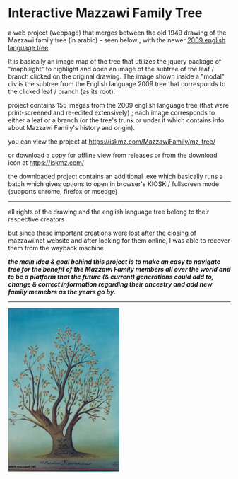 # Interactive Mazzawi Family Tree


a web project (webpage) that merges between the old 1949 drawing of the Mazzawi family tree (in arabic) - seen below , with the newer [2009 english language tree](./res/mazzawi_english)

It is basically an image map of the tree that utilizes the jquery package of "maphilight" to highlight and open an image of the subtree of the leaf / branch clicked on the original drawing.  The image shown inside a "modal" div is the subtree from the English language 2009 tree that corresponds to the clicked leaf / branch (as its root).

project contains 155 images from the 2009 english language tree (that were print-screened and re-edited extensively) ; each image corresponds to either a leaf or a branch (or the tree's trunk or under it which contains info about Mazzawi Family's history and origin).


you can view the project at https://iskmz.com/MazzawiFamily/mz_tree/

or download a copy for offline view from releases or from the download icon at https://iskmz.com/

the downloaded project contains an additional .exe which basically runs a batch which gives options to open in browser's KIOSK / fullscreen mode (supports chrome, firefox or msedge)

----------

all rights of the drawing and the english language tree belong to their respective creators

but since these important creations were lost after the closing of mazzawi.net website and after looking for them online, I was able to recover them from the wayback machine

<b><i>
the main idea & goal behind this project is to make an easy to navigate tree for the benefit of the Mazzawi Family members all over the world and to be a platform that the future (& current) generations could add to, change & correct information regarding their ancestry and add new family memebrs as the years go by.
  </b></i>

----------

<img src="./res/mazzawi-family-tree-1949.png" width="50%" height="50%">
